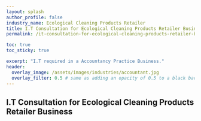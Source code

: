 ```yaml
---
layout: splash 
author_profile: false 
industry_name: Ecological Cleaning Products Retailer
title: I.T Consultation for Ecological Cleaning Products Retailer Business
permalink: /it-consultation-for-ecological-cleaning-products-retailer-business

toc: true
toc_sticky: true

excerpt: "I.T required in a Accountancy Practice Business."
header:
  overlay_image: /assets/images/industries/accountant.jpg
  overlay_filter: 0.5 # same as adding an opacity of 0.5 to a black background
---
```


## I.T Consultation for Ecological Cleaning Products Retailer Business